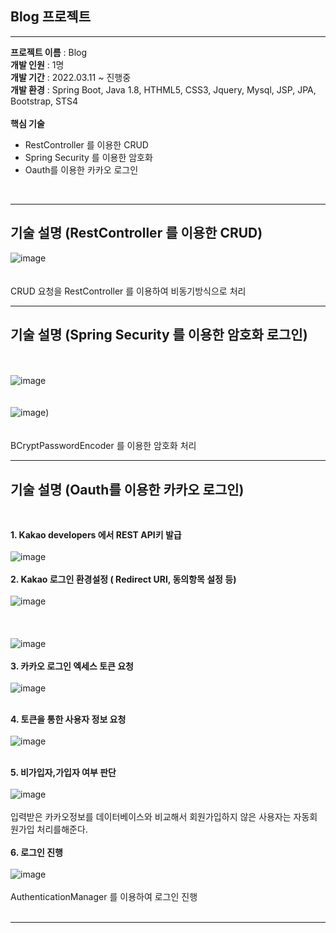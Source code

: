 ## Blog 프로젝트

<hr>

__프로젝트 이름__ : Blog<br>
__개발 인원__ : 1명<br>
__개발 기간__ : 2022.03.11 ~ 진행중<br>
__개발 환경__ : Spring Boot, Java 1.8, HTHML5, CSS3, Jquery, Mysql, JSP, JPA, Bootstrap, STS4<br><br>
__핵심 기술__<br>
<ul>
   <li>RestController 를 이용한 CRUD</li>
   <li>Spring Security 를 이용한 암호화</li>
   <li>Oauth를 이용한 카카오 로그인</li> 
</ul>

<br><hr>
## 기술 설명 (RestController 를 이용한 CRUD)
![image](https://user-images.githubusercontent.com/100080583/159927969-f087532e-ef8f-4229-afbc-e34b3aa18c4b.png) <br><br><br>
CRUD 요청을 RestController 를 이용하여 비동기방식으로 처리<br><hr>


## 기술 설명 (Spring Security 를 이용한 암호화 로그인)
<br><br>
![image](https://user-images.githubusercontent.com/100080583/159927226-22b9e7a8-542b-47ba-8c9b-e30de2e8551e.png)<br><br><br>
![image](https://user-images.githubusercontent.com/100080583/159926963-786e7f8c-a942-480d-a3cf-0d5a167fa9f6.png))<br><br><br>
BCryptPasswordEncoder 를 이용한 암호화 처리
<br><hr>
## 기술 설명 (Oauth를 이용한 카카오 로그인)
<br>

__1. Kakao developers 에서 REST API키 발급__<br><br>![image](https://user-images.githubusercontent.com/100080583/159942809-460e6b45-3f3a-41ce-9d1b-1b226e42fa1b.png)
<br><br>
__2. Kakao 로그인 환경설정 ( Redirect URI, 동의항목 설정 등)__<br><br>![image](https://user-images.githubusercontent.com/100080583/159943092-bfa439bd-47c8-42a3-bef8-3921901fb791.png)<br><br>
<br><br>![image](https://user-images.githubusercontent.com/100080583/159943189-ee5701f6-1ac4-46fa-85a4-4f0dddcec3e4.png)<br><br>
__3. 카카오 로그인 엑세스 토큰 요청__<br><br>
![image](https://user-images.githubusercontent.com/100080583/159945473-f57d2f6d-d7d0-4a49-8f60-0cc376990da2.png)<br><br>

__4. 토큰을 통한 사용자 정보 요청__<br><br>![image](https://user-images.githubusercontent.com/100080583/159946822-9ef2584f-8d72-4593-b221-1e4fadb32831.png)<br><br>

__5. 비가입자,가입자 여부 판단__<br><br>![image](https://user-images.githubusercontent.com/100080583/159940086-6fba3500-2d96-461a-9d50-385f5bf564d6.png)<br><br>
입력받은 카카오정보를 데이터베이스와 비교해서 회원가입하지 않은 사용자는 자동회원가입 처리를해준다.<br><br>
__6. 로그인 진행__<br><br>![image](https://user-images.githubusercontent.com/100080583/159940678-cdf213bd-5e32-4fd4-b504-8852210eb83b.png)<br><br>
AuthenticationManager 를 이용하여 로그인 진행<br><br>
<hr>

